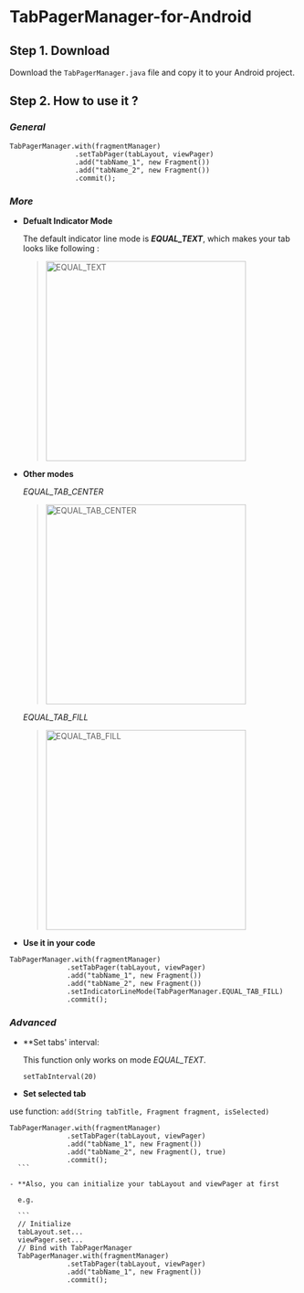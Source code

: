 # TabPagerManager-for-Android

## Step 1. Download

  Download the ```TabPagerManager.java``` file and copy it to your Android project.
  
## Step 2. How to use it ?

### ***General***
```
TabPagerManager.with(fragmentManager)
                .setTabPager(tabLayout, viewPager)
                .add("tabName_1", new Fragment())
                .add("tabName_2", new Fragment())
                .commit();
```

### ***More***

  - **Defualt Indicator Mode**
  
    The default indicator line mode is ***EQUAL_TEXT***, which makes your tab looks like following :
  
      > <img src="https://camo.githubusercontent.com/f20f015ed02f7ec3a86ff4159e9bd24249b6897e/687474703a2f2f7468797273692e636f6d2f74362f3636392f3135343937323938373178323839303137333735332e706e67" width="350" alt="EQUAL_TEXT" />
  
  - **Other modes**
  
      *EQUAL_TAB_CENTER*
  
      > <img src="https://camo.githubusercontent.com/68022916b8776dd9f3d7f332cce93da5a2c360df/687474703a2f2f7468797273692e636f6d2f74362f3636392f3135343937333034373578323839303137343039342e6a7067" width="350" alt="EQUAL_TAB_CENTER" />
  
      *EQUAL_TAB_FILL*
    
      > <img src="https://camo.githubusercontent.com/f3c4dacabc4d8eb49f38dbfec2020be0cb6725fe/687474703a2f2f7468797273692e636f6d2f74362f3636392f3135343937333035393178323839303137343039342e706e67" width="350" alt="EQUAL_TAB_FILL" />
  
  
 - **Use it in your code**
  
  ```
  TabPagerManager.with(fragmentManager)
                .setTabPager(tabLayout, viewPager)
                .add("tabName_1", new Fragment())
                .add("tabName_2", new Fragment())
                .setIndicatorLineMode(TabPagerManager.EQUAL_TAB_FILL)
                .commit();
  ```
  
  ### ***Advanced***
  
  - **Set tabs' interval:
    
    This function only works on mode *EQUAL_TEXT*.
    
    ```
    setTabInterval(20)
    ```
    
  - **Set selected tab**
  
  use function: ```add(String tabTitle, Fragment fragment, isSelected)```
  
  ```
  TabPagerManager.with(fragmentManager)
                .setTabPager(tabLayout, viewPager)
                .add("tabName_1", new Fragment())
                .add("tabName_2", new Fragment(), true)
                .commit();
    ```
    
  - **Also, you can initialize your tabLayout and viewPager at first
  
    e.g.
    
    ```
    // Initialize
    tabLayout.set...
    viewPager.set...
    // Bind with TabPagerManager
    TabPagerManager.with(fragmentManager)
                .setTabPager(tabLayout, viewPager)
                .add("tabName_1", new Fragment())
                .commit();
    
